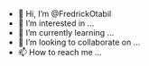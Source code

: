 - 👋 Hi, I’m @FredrickOtabil
- 👀 I’m interested in ...
- 🌱 I’m currently learning ...
- 💞️ I’m looking to collaborate on ...
- 📫 How to reach me ...

<!---
FredrickOtabil/FredrickOtabil is a ✨ special ✨ repository because its `README.md` (this file) appears on your GitHub profile.
You can click the Preview link to take a look at your changes.
--->
